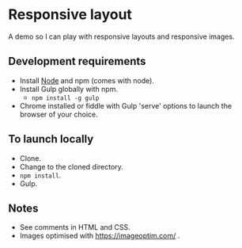 # Responsive layout

A demo so I can play with responsive layouts and responsive images.

## Development requirements
* Install [Node](http://nodejs.org/) and npm (comes with node).
* Install Gulp globally with npm.
  * `npm install -g gulp`
* Chrome installed or fiddle with Gulp 'serve' options to launch the browser of your choice.

## To launch locally
* Clone.
* Change to the cloned directory.
* `npm install`.
* Gulp.

## Notes
* See comments in HTML and CSS.
* Images optimised with https://imageoptim.com/ .
